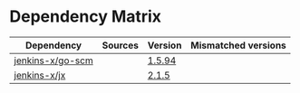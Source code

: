 # Dependency Matrix

Dependency | Sources | Version | Mismatched versions
---------- | ------- | ------- | -------------------
[jenkins-x/go-scm](https://github.com/jenkins-x/go-scm) |  | [1.5.94]() | 
[jenkins-x/jx](https://github.com/jenkins-x/jx) |  | [2.1.5](https://github.com/jenkins-x/jx/releases/tag/v2.1.5) | 

